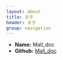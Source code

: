 ```yaml
---
layout: about
title: 关于
header: 关于
group: navigation
---
```

 * **Name:** Mall_doc
 * **Github:** [Mall_doc](https://github.com/findever/mall_doc)